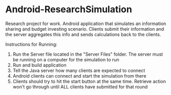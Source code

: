 Android-ResearchSimulation
==========================
Research project for work.
Android application that simulates an information sharing and budget investing scenario. Clients submit their information and the server aggregates this info and sends calculations back to the clients.

Instructions for Running:
1. Run the Server file located in the "Server Files" folder. The server must be running on a computer for the simulation to run
2. Run and build application
3. Tell the Java server how many clients are expected to connect
4. Android clients can connect and start the simulation from there
5. Clients should try to hit the start button at the same time. Retrieve action won't go through until ALL clients have submitted for that round
